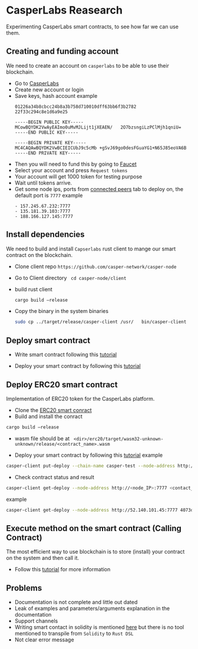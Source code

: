 # CasperLabs Reasearch 

Experimenting CasperLabs smart contracts, to see how far we can use them.

 

## Creating and funding account
We need to create an account on `casperlabs` to be able to use their blockchain.

- Go to [CasperLabs](https://clarity-testnet-old.make.services/#/)
- Create new account or login
- Save keys, hash account
example
    ```
    01226a34b8cbcc24b8a3b758d710010dff63bb6f3b2782  22f33c294c8e1d6a9e25

    -----BEGIN PUBLIC KEY-----
    MCowBQYDK2VwAyEAImo0uMvMJLijt1jXEAEN/   2O7bzsngiLzPClMjh1qniU=
    -----END PUBLIC KEY-----

    -----BEGIN PRIVATE KEY-----
    MC4CAQAwBQYDK2VwBCIEICUbJ9c5cMb +gSvJ69go0desFGuaYG1+N65J85eoVA6B
    -----END PRIVATE KEY-----
    ```
- Then you will need to fund this by going to [Faucet](https://clarity-testnet-old.make.services/#/faucet)
- Select your account and press `Request tokens`
- Your account will get 1000 token for testing purpose 
- Wait until tokens arrive.
- Get some node ips, ports from [connected peers](https://clarity-testnet-old.make.services/#/peers) tab to deploy on, the default port is `7777`
example
    ```
    - 157.245.67.232:7777 
    - 135.181.39.103:7777
    - 188.166.127.145:7777
    ```




## Install dependencies
We need to build and install `Capserlabs` rust client to mange our smart contract on the blockchain.

- Clone client repo
`https://github.com/casper-network/casper-node`
- Go to Client directory 
` cd casper-node/client`
-  build rust client 

    ```bash
    cargo build —release
    ```
- Copy the binary in the system binaries
   
    ```bash
    sudo cp ../target/release/casper-client /usr/   bin/casper-client
    ```

## Deploy smart contract
- Write smart contract following this [tutorial](https://docs.casperlabs.io/en/latest/dapp-dev-guide/writing-contracts/writing-rust-contracts.html)

- Deploy your smart contract by following this [tutorial](https://docs.casperlabs.io/en/latest/dapp-dev-guide/deploying-contracts.html#sending-a-deployment-to-the-delta-testnet)

## Deploy ERC20 smart contract 
Implementation of ERC20 token for the CasperLabs platform.

- Clone the [ERC20 smart conract](https://github.com/casper-ecosystem/erc20)
- Build and install the conract
```bash
cargo build —release
```
- wasm file should be at
` <dir>/erc20/target/wasm32-unknown-unknown/release/<contract_name>.wasm`

- Deploy your smart contract by following this [tutorial](https://docs.casperlabs.io/en/latest/dapp-dev-guide/deploying-contracts.html#sending-a-deployment-to-the-delta-testnet)
example
```bash
casper-client put-deploy --chain-name casper-test --node-address http://52.140.101.45:7777 --secret-key /home/waleed/casper/waleed_secret_key.pem --session-path /home/waleed/casper/erc20/target/wasm32-unknown-unknown/release/contract.wasm  --payment-amount 300000000000 --gas-price 1 --session-arg="token_name:string='Threefold Token'" --session-arg=token_symbol:"string=TFT'" --session-arg="token_total_supply:u256='100'" --session-arg="token_decimals:u8='8'"
```
- Check contract status and result
```bash
casper-client get-deploy --node-address http://<node_IP>:7777 <contact_hash>
```

example
```bash
casper-client get-deploy --node-address http://52.140.101.45:7777 4073d684d967cedd0923fd612f9fa0f94203f94dbf81ae62fbc94d592b3ae070
```

## Execute method on the smart contract (Calling Contract)

The most efficient way to use blockchain is to store (install) your contract on the system and then call it.

- Follow this [tutorial](https://docs.casperlabs.io/en/latest/dapp-dev-guide/calling-contracts.html) for more information 


## Problems
- Documentation is not complete and little out dated
- Leak of examples and parameters/arguments explanation in the documentation
- Support channels
- Writing smart contact in solidity is mentioned [here](https://docs.casperlabs.io/en/latest/dapp-dev-guide/solidity.html?highlight=transpiler) but there is no tool mentioned to transpile from `Solidity` to `Rust DSL`
- Not clear error message
